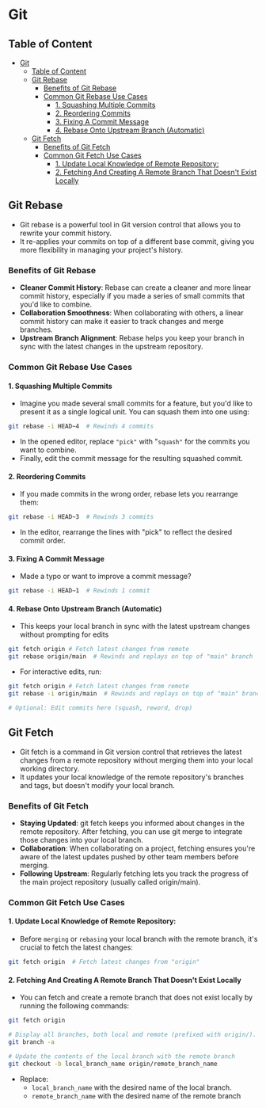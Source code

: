 # Git

## Table of Content

- [Git](#git)
  - [Table of Content](#table-of-content)
  - [Git Rebase](#git-rebase)
    - [Benefits of Git Rebase](#benefits-of-git-rebase)
    - [Common Git Rebase Use Cases](#common-git-rebase-use-cases)
      - [1. Squashing Multiple Commits](#1-squashing-multiple-commits)
      - [2. Reordering Commits](#2-reordering-commits)
      - [3. Fixing A Commit Message](#3-fixing-a-commit-message)
      - [4. Rebase Onto Upstream Branch (Automatic)](#4-rebase-onto-upstream-branch-automatic)
  - [Git Fetch](#git-fetch)
    - [Benefits of Git Fetch](#benefits-of-git-fetch)
    - [Common Git Fetch Use Cases](#common-git-fetch-use-cases)
      - [1. Update Local Knowledge of Remote Repository:](#1-update-local-knowledge-of-remote-repository)
      - [2. Fetching And Creating A Remote Branch That Doesn't Exist Locally](#2-fetching-and-creating-a-remote-branch-that-doesnt-exist-locally)

## Git Rebase

- Git rebase is a powerful tool in Git version control that allows you to rewrite your commit history.
- It re-applies your commits on top of a different base commit, giving you more flexibility in managing your project's history.

### Benefits of Git Rebase

- **Cleaner Commit History**: Rebase can create a cleaner and more linear commit history, especially if you made a series of small commits that you'd like to combine.
- **Collaboration Smoothness**: When collaborating with others, a linear commit history can make it easier to track changes and merge branches.
- **Upstream Branch Alignment**: Rebase helps you keep your branch in sync with the latest changes in the upstream repository.

### Common Git Rebase Use Cases

#### 1. Squashing Multiple Commits

- Imagine you made several small commits for a feature, but you'd like to present it as a single logical unit. You can squash them into one using:

```sh
git rebase -i HEAD~4  # Rewinds 4 commits
```

- In the opened editor, replace `"pick"` with "`squash"` for the commits you want to combine.
- Finally, edit the commit message for the resulting squashed commit.

#### 2. Reordering Commits

- If you made commits in the wrong order, rebase lets you rearrange them:

```sh
git rebase -i HEAD~3  # Rewinds 3 commits
```

- In the editor, rearrange the lines with "pick" to reflect the desired commit order.

#### 3. Fixing A Commit Message

- Made a typo or want to improve a commit message?

```sh
git rebase -i HEAD~1  # Rewinds 1 commit
```

#### 4. Rebase Onto Upstream Branch (Automatic)

- This keeps your local branch in sync with the latest upstream changes without prompting for edits

```sh
git fetch origin # Fetch latest changes from remote
git rebase origin/main  # Rewinds and replays on top of "main" branch
```

- For interactive edits, run:

```sh
git fetch origin # Fetch latest changes from remote
git rebase -i origin/main  # Rewinds and replays on top of "main" branch

# Optional: Edit commits here (squash, reword, drop)
```

## Git Fetch

- Git fetch is a command in Git version control that retrieves the latest changes from a remote repository without merging them into your local working directory.
- It updates your local knowledge of the remote repository's branches and tags, but doesn't modify your local branch.

### Benefits of Git Fetch

- **Staying Updated**: git fetch keeps you informed about changes in the remote repository. After fetching, you can use git merge to integrate those changes into your local branch.
- **Collaboration**: When collaborating on a project, fetching ensures you're aware of the latest updates pushed by other team members before merging.
- **Following Upstream**: Regularly fetching lets you track the progress of the main project repository (usually called origin/main).

### Common Git Fetch Use Cases

#### 1. Update Local Knowledge of Remote Repository:

- Before `merging` or `rebasing` your local branch with the remote branch, it's crucial to fetch the latest changes:

```sh
git fetch origin  # Fetch latest changes from "origin"
```

#### 2. Fetching And Creating A Remote Branch That Doesn't Exist Locally

- You can fetch and create a remote branch that does not exist locally by running the following commands:

```sh
git fetch origin

# Display all branches, both local and remote (prefixed with origin/).
git branch -a

# Update the contents of the local branch with the remote branch
git checkout -b local_branch_name origin/remote_branch_name
```

- Replace:
  - `local_branch_name` with the desired name of the local branch.
  - `remote_branch_name` with the desired name of the remote branch
